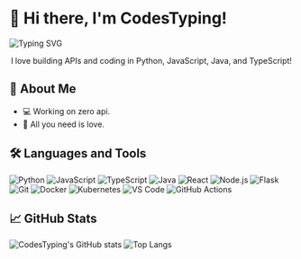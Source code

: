 # 👋 Hi there, I'm CodesTyping!

![Typing SVG](https://readme-typing-svg.herokuapp.com?color=%2336BCF7&lines=Zero+API!;I'm+CodesTyping!)

<p style="text-align: center;">
  <span class="animated-text">I love building APIs and coding in Python, JavaScript, Java, and TypeScript!</span>
</p>

## 🚀 About Me
- 💻 Working on zero api.
- 🌱 All you need is love.

## 🛠️ Languages and Tools
![Python](https://img.shields.io/badge/Python-3776AB?style=for-the-badge&logo=python&logoColor=white)
![JavaScript](https://img.shields.io/badge/JavaScript-F7DF1E?style=for-the-badge&logo=javascript&logoColor=black)
![TypeScript](https://img.shields.io/badge/TypeScript-3178C6?style=for-the-badge&logo=typescript&logoColor=white)
![Java](https://img.shields.io/badge/Java-007396?style=for-the-badge&logo=java&logoColor=white)
![React](https://img.shields.io/badge/React-61DAFB?style=for-the-badge&logo=react&logoColor=black)
![Node.js](https://img.shields.io/badge/Node.js-339933?style=for-the-badge&logo=nodedotjs&logoColor=white)
![Flask](https://img.shields.io/badge/Flask-000000?style=for-the-badge&logo=flask&logoColor=white)
![Git](https://img.shields.io/badge/Git-F05032?style=for-the-badge&logo=git&logoColor=white)
![Docker](https://img.shields.io/badge/Docker-2496ED?style=for-the-badge&logo=docker&logoColor=white)
![Kubernetes](https://img.shields.io/badge/Kubernetes-326CE5?style=for-the-badge&logo=kubernetes&logoColor=white)
![VS Code](https://img.shields.io/badge/VS%20Code-007ACC?style=for-the-badge&logo=visual-studio-code&logoColor=white)
![GitHub Actions](https://img.shields.io/badge/GitHub%20Actions-2088FF?style=for-the-badge&logo=github-actions&logoColor=white)

## 📈 GitHub Stats
![CodesTyping's GitHub stats](https://github-readme-stats.vercel.app/api?username=CodesTyping&show_icons=true&theme=radical)
![Top Langs](https://github-readme-stats.vercel.app/api/top-langs/?username=CodesTyping&layout=compact&theme=radical)


